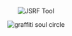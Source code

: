 <p align="center">
  <img
    src="https://user-images.githubusercontent.com/99629389/153831650-461e811b-e7b1-42e4-a7b6-1ee9e0b64d8e.png"
    alt="JSRF Tool"
    title="JSRF Tool"
  />
</p>
<p align="center">
  <img
    src="https://user-images.githubusercontent.com/99629389/153831901-9698bd0e-5c02-4ab7-b7a3-65c6635935d9.png"
    alt="graffiti soul circle"
    title="graffiti soul circle"
  />
</p>
